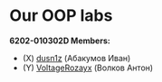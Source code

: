 # Our OOP labs
**6202-010302D Members:** 
* (X) [dusn1z](https://github.com/dusniz) (Абакумов Иван)
* (Y) [VoltageRozayx](https://github.com/VoltageRozayx) (Волков Антон)
